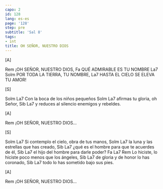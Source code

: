```yaml
---
capo: 2
id: 128
lang: es-es
page: '128'
step: pre
subtitle: 'Sal 8'
tags:
- int
title: OH SEÑOR, NUESTRO DIOS
---
```


[A]

Rem
¡OH SEÑOR, NUESTRO DIOS,
         Fa
QUÉ ADMIRABLE ES TU NOMBRE
             La7            Solm
POR TODA LA TIERRA, TU NOMBRE,
                             La7
HASTA EL CIELO SE ELEVA TU AMOR!

[S]

Solm                        La7
Con la boca de los niños pequeños
Solm                     La7
afirmas tu gloria, oh Señor,
     Sib                            La7
y reduces al silencio enemigos y rebeldes.

[A]

Rem
¡OH SEÑOR, NUESTRO DIOS...

[S]

Solm                                La7
Si contemplo el cielo, obra de tus manos,
Solm                              La7
la luna y las estrellas que has creado,
   Sib                                    La7
¿qué es el hombre para que te acuerdes de él,
    Sib                          La7
el hijo del hombre para darle poder?
Fa                La7                     Rem
Lo hiciste, lo hiciste poco menos que los ángeles,
     Sib                         La7
de gloria y de honor lo has coronado,
 Sib                           La7
todo lo has sometido bajo sus pies.

[A]

Rem
¡OH SEÑOR, NUESTRO DIOS...
